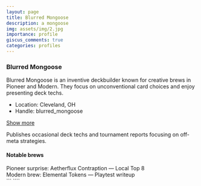 ```yaml
---
layout: page
title: Blurred Mongoose
description: a mongoose
img: assets/img/2.jpg
importance: profile
giscus_comments: true
categories: profiles
---
```


### Blurred Mongoose

<div class="profile">

Blurred Mongoose is an inventive deckbuilder known for creative brews in Pioneer and Modern. They focus on unconventional card choices and enjoy presenting deck techs.

- Location: Cleveland, OH
- Handle: blurred_mongoose

<div class="collapsible">
  <p>
    <a class="btn btn-sm btn-outline-primary" data-bs-toggle="collapse" href="#mongoose-more" role="button" aria-expanded="false" aria-controls="mongoose-more">Show more</a>
  </p>
  <div class="collapse" id="mongoose-more">
    <p>Publishes occasional deck techs and tournament reports focusing on off-meta strategies.</p>
  </div>
</div>

#### Notable brews

<div class="publications-grid">
  <div class="pub">Pioneer surprise: Aetherflux Contraption — Local Top 8</div>
  <div class="pub">Modern brew: Elemental Tokens — Playtest writeup</div>
</div>

</div>
```
````
